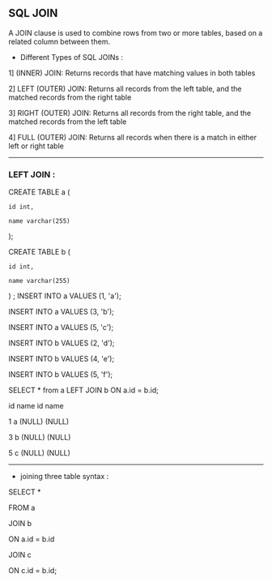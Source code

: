 ## SQL JOIN
A JOIN clause is used to combine rows from two or more tables, based on a related column between them.

- Different Types of SQL JOINs :

1] (INNER) JOIN: Returns records that have matching values in both tables

2] LEFT (OUTER) JOIN: Returns all records from the left table, and the matched records from the right table

3] RIGHT (OUTER) JOIN: Returns all records from the right table, and the matched records from the left table

4] FULL (OUTER) JOIN: Returns all records when there is a match in either left or right table

__________________________________________________________________________________________________________________________________________

### LEFT JOIN :

CREATE TABLE a (

    id int,

    name varchar(255)

);

CREATE TABLE b (

    id int,
    
    name varchar(255)
)
;
INSERT INTO a VALUES (1, 'a');

INSERT INTO a VALUES (3, 'b');

INSERT INTO a VALUES (5, 'c');

INSERT INTO b VALUES (2, 'd');

INSERT INTO b VALUES (4, 'e');

INSERT INTO b VALUES (5, 'f');

SELECT * from a LEFT JOIN b ON a.id = b.id;

id      name      id          name

1         a     (NULL)       (NULL)

3         b     (NULL)       (NULL)

5         c     (NULL)       (NULL)


__________________________________________________________________________________________________________________________________________

- joining three table syntax :
  
SELECT *

FROM a

JOIN b

  ON a.id = b.id

JOIN c
 
  ON c.id = b.id;
